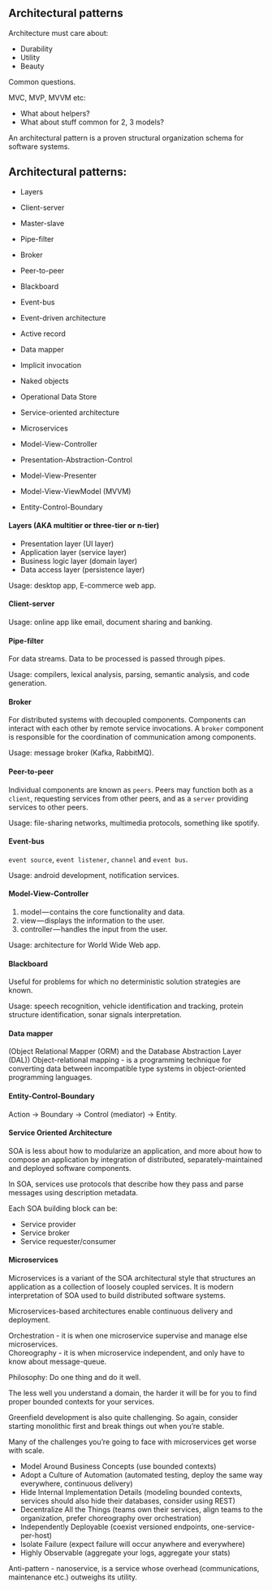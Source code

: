 Architectural patterns
-

Architecture must care about:

* Durability
* Utility
* Beauty

Common questions.

MVC, MVP, MVVM etc:

* What about helpers?
* What about stuff common for 2, 3 models?

An architectural pattern is a proven structural organization schema for software systems.

## Architectural patterns:

* Layers
* Client-server
* Master-slave
* Pipe-filter
* Broker
* Peer-to-peer
* Blackboard
* Event-bus

* Event-driven architecture
* Active record
* Data mapper
* Implicit invocation
* Naked objects
* Operational Data Store
* Service-oriented architecture
* Microservices

* Model-View-Controller
* Presentation-Abstraction-Control
* Model-View-Presenter
* Model-View-ViewModel (MVVM)
* Entity-Control-Boundary

#### Layers (AKA multitier or three-tier or n-tier)

* Presentation layer (UI layer)
* Application layer (service layer)
* Business logic layer (domain layer)
* Data access layer (persistence layer)

Usage: desktop app, E-commerce web app.

#### Client-server

Usage: online app like email, document sharing and banking.

#### Pipe-filter

For data streams. Data to be processed is passed through pipes.

Usage: compilers, lexical analysis, parsing, semantic analysis, and code generation.

#### Broker

For distributed systems with decoupled components.
Components can interact with each other by remote service invocations.
A `broker` component is responsible for the coordination of communication among components.

Usage: message broker (Kafka, RabbitMQ).

#### Peer-to-peer

Individual components are known as `peers`.
Peers may function both as a `client`, requesting services from other peers,
and as a `server` providing services to other peers.

Usage: file-sharing networks, multimedia protocols, something like spotify.

#### Event-bus

`event source`, `event listener`, `channel` and `event bus`.

Usage: android development, notification services.

#### Model-View-Controller

1. model — contains the core functionality and data.
2. view — displays the information to the user.
3. controller — handles the input from the user.

Usage: architecture for World Wide Web app.

#### Blackboard

Useful for problems for which no deterministic solution strategies are known.

Usage: speech recognition, vehicle identification and tracking,
protein structure identification, sonar signals interpretation.

#### Data mapper

(Object Relational Mapper (ORM) and the Database Abstraction Layer (DAL))
Object-relational mapping - is a programming technique
for converting data between incompatible type systems in object-oriented programming languages.

#### Entity-Control-Boundary

Action -> Boundary -> Control (mediator) -> Entity.

#### Service Oriented Architecture

SOA is less about how to modularize an application,
and more about how to compose an application by integration
of distributed, separately-maintained and deployed software components.

In SOA, services use protocols that describe how they pass and parse messages using description metadata.

Each SOA building block can be:

* Service provider
* Service broker
* Service requester/consumer

#### Microservices

Microservices is a variant of the SOA
architectural style that structures an application as a collection of loosely coupled services.
It is modern interpretation of SOA used to build distributed software systems.

Microservices-based architectures enable continuous delivery and deployment.

Orchestration - it is when one microservice supervise and manage else microservices.
<br>Choreography - it is when microservice independent, and only have to know about message-queue.

Philosophy: Do one thing and do it well.

The less well you understand a domain,
the harder it will be for you to find proper bounded contexts for your services.

Greenfield development is also quite challenging.
So again, consider starting monolithic first and break things out when you’re stable.

Many of the challenges you’re going to face with microservices get worse with scale.

* Model Around Business Concepts
  (use bounded contexts)
* Adopt a Culture of Automation
  (automated testing, deploy the same way everywhere, continuous delivery)
* Hide Internal Implementation Details
  (modeling bounded contexts, services should also hide their databases, consider using REST)
* Decentralize All the Things
  (teams own their services, align teams to the organization, prefer choreography over orchestration)
* Independently Deployable
  (coexist versioned endpoints, one-service-per-host)
* Isolate Failure
  (expect failure will occur anywhere and everywhere)
* Highly Observable
  (aggregate your logs, aggregate your stats)

Anti-pattern - nanoservice,
is a service whose overhead (communications, maintenance etc.) outweighs its utility.
